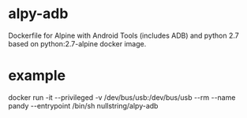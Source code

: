 # alpy-adb
Dockerfile for Alpine with Android Tools (includes ADB) and python 2.7 based on python:2.7-alpine docker image.


# example
docker run -it --privileged -v /dev/bus/usb:/dev/bus/usb --rm --name pandy --entrypoint /bin/sh nullstring/alpy-adb
